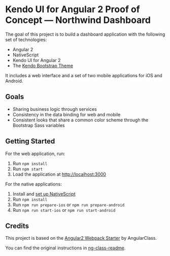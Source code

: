 # Kendo UI for Angular 2 Proof of Concept — Northwind Dashboard

The goal of this project is to build a dashboard application with the following set of technologies:

* Angular 2
* NativeScript
* Kendo UI for Angular 2
* The [Kendo Bootstrap Theme](https://github.com/telerik/kendo-bootstrap)

It includes a web interface and a set of two mobile applications for iOS and Android.

## Goals

- Sharing business logic through services
- Consistency in the data binding for web and mobile
- Consistent looks that share a common color scheme through the Bootstrap Sass variables

## Getting Started

For the web application, run:
1. Run `npm install`
1. Run `npm start`
1. Load the application at [http://localhost:3000](http://localhost:3000)

For the native applications:
1. Install and [set up NativeScript](http://localhost:3000)
1. Run `npm install`
1. Run `npm run prepare-ios` or `npm run prepare-android`
1. Run `npm run start-ios` or `npm run start-android`

## Credits

This project is based on the [Angular2 Webpack Starter](https://github.com/AngularClass/angular2-webpack-starter) by AngularClass.

You can find the original instructions in [ng-class-readme](https://github.com/telerik/ng2-dashboard/blob/master/ng-class-readme.md).

